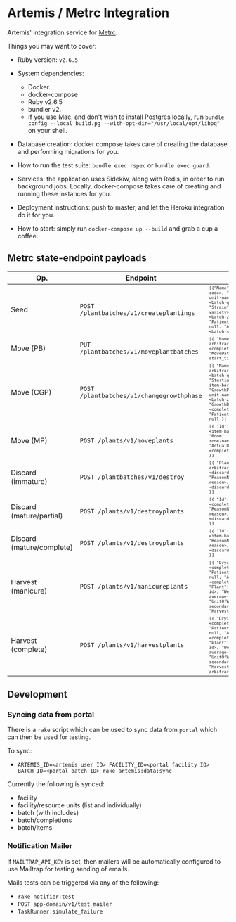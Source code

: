 # Artemis / Metrc Integration

Artemis' integration service for [Metrc](https://api-co.metrc.com/Documentation/).

Things you may want to cover:
* Ruby version: `v2.6.5`

* System dependencies:

  * Docker.
  * docker-compose
  * Ruby v2.6.5
  * bundler v2.
  * If you use Mac, and don't wish to install Postgres locally, run `bundle config --local build.pg --with-opt-dir="/usr/local/opt/libpq"` on your shell.

* Database creation: docker compose takes care of creating the database and performing migrations for you.

* How to run the test suite: `bundle exec rspec` or `bundle exec guard`.

* Services: the application uses Sidekiw, along with Redis, in order to run background jobs. Locally, docker-compose takes care of creating and running these instances for you.

* Deployment instructions: push to master, and let the Heroku integration do it for you.

* How to start: simply run `docker-compose up --build` and grab a cup a coffee.

## Metrc state-endpoint payloads

| Op. | Endpoint | MD | OH | MA | CO | OR | MT |
|-----|----------|----|----|----|----|----|----|
| Seed | `POST /plantbatches/v1/createplantings` | <sub><sup>`[{"Name": <tracking-code>, "Type": <seeding-unit-name>, "Count": <batch-quantity>, "Strain": <batch-crop-variety>, "Room": <batch-zone-name>, "PatientLicenseNumber": null, "ActualDate": <batch-seeded_at> }]`</sup></sub> | <sub><sup>`[{ "Name": <tracking-code>, "Type": <seeding-unit-name>, "Count": <batch-quantity>, "Strain": <batch-crop-variety>, "Room": <batch-zone-name>, "PatientLicenseNumber": null, "ActualDate": <batch-seeded_at> }]`</sup></sub> |<sub><sup> `[{ "Name": <tracking-code>, "Type": <seeding-unit-name>, "Count": <batch-quantity>, "Strain": <batch-crop-variety>, "Room": <batch-zone-name>, "PatientLicenseNumber": null, "ActualDate": <batch-seeded_at> }]`</sup></sub> | <sub><sup>`[{ "Name": <tracking-code>, "Type": <seeding-unit-name>, "Count": <batch-quantity>, "Strain": <batch-crop-variety>, "Room": <batch-zone-name>, "PatientLicenseNumber": null, "ActualDate": <batch-seeded_at> }]`</sup></sub> | <sub><sup>`[{ "Name": <tracking-code>, "Type": <seeding-unit-name>, "Count": <batch-quantity>, "Strain": <batch-crop-variety>, "Room": <batch-zone-name>, "PatientLicenseNumber": null, "ActualDate": <batch-seeded_at> }]`</sup></sub> | <sub><sup>`[{ "Name": <tracking-code>, "Type": <seeding-unit-name>, "Count": <batch-quantity>, "Strain": <batch-crop-variety>, "Room": <batch-zone-name>, "PatientLicenseNumber": null, "ActualDate": <batch-seeded_at> }]`</sup></sub> | <sub><sup>`[{ "Name": <tracking-code>, "Type": <seeding-unit-name>, "Count": <batch-quantity>, "Strain": <batch-crop-variety>, "Room": <batch-zone-name>, "PatientLicenseNumber": null, "ActualDate": <batch-seeded_at> }]`</sup></sub> |
| Move (PB) | `PUT /plantbatches/v1/moveplantbatches` | <sub><sup>`[{ "Name": <batch-arbitrary-id>, "Room": <completion-zone-name>, "MoveDate": <completion-start_time> }]`</sup></sub> | <sub><sup>`[{ "Name": <batch-arbitrary-id>, "Room": <completion-zone-name>, "MoveDate": <completion-start_time> }]`</sup></sub> | <sub><sup>`[{ "Name": <batch-arbitrary-id>, "Room": <completion-zone-name>, "MoveDate": <completion-start_time> }]`</sup></sub> | <sub><sup>`[{ "Name": <batch-arbitrary-id>, "Room": <completion-zone-name>, "MoveDate": <completion-start_time> }]`</sup></sub> | <sub><sup>`[{ "Name": <batch-arbitrary-id>, "Room": <completion-zone-name>, "MoveDate": <completion-start_time> }]`</sup></sub> | <sub><sup>`[{ "Name": <batch-arbitrary-id>, "Room": <completion-zone-name>, "MoveDate": <completion-start_time> }]`</sup></sub> | <sub><sup>`[{ "Name": <batch-arbitrary-id>, "Room": <completion-zone-name>, "MoveDate": <completion-start_time> }]`</sup></sub> |
| Move (CGP) | `POST /plantbatches/v1/changegrowthphase` | <sub><sup>`[{ "Name": <batch-arbitrary-id>, "Count": <batch-quantity>, "StartingTag": <first-item-barcode-id>, "GrowthPhase": <seeding-unit-name>, "NewRoom": <batch-zone-name>, "GrowthDate": <completion-start_time>, "PatientLicenseNumber": null }]`</sup></sub> | <sub><sup>`[{ "Name": <batch-arbitrary-id>, "Count": <batch-quantity>, "StartingTag": <first-item-barcode-id>, "GrowthPhase": <seeding-unit-name>, "NewRoom": <batch-zone-name>, "GrowthDate": <completion-start_time>, "PatientLicenseNumber": null }]`</sup></sub> | <sub><sup>`[{ "Name": <batch-arbitrary-id>, "Count": <batch-quantity>, "StartingTag": <first-item-barcode-id>, "GrowthPhase": <seeding-unit-name>, "NewRoom": <batch-zone-name>, "GrowthDate": <completion-start_time>, "PatientLicenseNumber": null }]`</sup></sub> | <sub><sup>`[{ "Name": <batch-arbitrary-id>, "Count": <batch-quantity>, "StartingTag": <first-item-barcode-id>, "GrowthPhase": <seeding-unit-name>, "NewRoom": <batch-zone-name>, "GrowthDate": <completion-start_time>, "PatientLicenseNumber": null }]`</sup></sub> | <sub><sup>`[{ "Name": <batch-arbitrary-id>, "Count": <batch-quantity>, "StartingTag": <first-item-barcode-id>, "GrowthPhase": <seeding-unit-name>, "NewRoom": <batch-zone-name>, "GrowthDate": <completion-start_time>, "PatientLicenseNumber": null }]`</sup></sub> | <sub><sup>`[{ "Name": <batch-arbitrary-id>, "Count": <batch-quantity>, "StartingTag": <first-item-barcode-id>, "GrowthPhase": <seeding-unit-name>, "NewRoom": <batch-zone-name>, "GrowthDate": <completion-start_time>, "PatientLicenseNumber": null }]`</sup></sub> | <sub><sup>`[{ "Name": <batch-arbitrary-id>, "Count": <batch-quantity>, "StartingTag": <first-item-barcode-id>, "GrowthPhase": <seeding-unit-name>, "NewRoom": <batch-zone-name>, "GrowthDate": <completion-start_time>, "PatientLicenseNumber": null }]`</sup></sub> |
| Move (MP) | `POST /plants/v1/moveplants` | <sub><sup>`[{ "Id": null, "Label": <item-barcode-id>, "Room": <completion-zone-name>, "ActualDate": <completion-start_time> }]`</sup></sub> | <sub><sup>`[{ "Id": null, "Label": <item-barcode-id>, "Room": <completion-zone-name>, "ActualDate": <completion-start_time> }]`</sup></sub> | <sub><sup>`[{ "Id": null, "Label": <item-barcode-id>, "Room": <completion-zone-name>, "ActualDate": <completion-start_time> }]`</sup></sub> | <sub><sup>`[{ "Id": null, "Label": <item-barcode-id>, "Room": <completion-zone-name>, "ActualDate": <completion-start_time> }]`</sup></sub> | <sub><sup>`[{ "Id": null, "Label": <item-barcode-id>, "Room": <completion-zone-name>, "ActualDate": <completion-start_time> }]`</sup></sub> | <sub><sup>`[{ "Id": null, "Label": <item-barcode-id>, "Room": <completion-zone-name>, "ActualDate": <completion-start_time> }]`</sup></sub> | <sub><sup>`[{ "Id": null, "Label": <item-barcode-id>, "Room": <completion-zone-name>, "ActualDate": <completion-start_time> }]`</sup></sub> |
| Discard (immature) | `POST /plantbatches/v1/destroy` | <sub><sup>`[{ "PlantBatch": <batch-arbitrary-id>, "Count": <discard-quantity>, "ReasonNote": <discard-reason>, "ActualDate": <discard-discarded_at> }]`</sup></sub> | <sub><sup>`[{ "PlantBatch": <batch-arbitrary-id>, "Count": <discard-quantity>, "ReasonNote": <discard-reason>, "ActualDate": <discard-discarded_at> }]`</sup></sub> | <sub><sup>`[{ "PlantBatch": <batch-arbitrary-id>, "Count": <discard-quantity>, "ReasonNote": <discard-reason>, "ActualDate": <discard-discarded_at> }]`</sup></sub> | <sub><sup>`[{ "PlantBatch": <batch-arbitrary-id>, "Count": <discard-quantity>, "ReasonNote": <discard-reason>, "ActualDate": <discard-discarded_at> }]`</sup></sub> | <sub><sup>`[{ "PlantBatch": <batch-arbitrary-id>, "Count": <discard-quantity>, "ReasonNote": <discard-reason>, "ActualDate": <discard-discarded_at> }]`</sup></sub> | <sub><sup>`[{ "PlantBatch": <batch-arbitrary-id>, "Count": <discard-quantity>, "ReasonNote": <discard-reason>, "ActualDate": <discard-discarded_at> }]`</sup></sub> | <sub><sup>`[{ "PlantBatch": <batch-arbitrary-id>, "Count": <discard-quantity>, "ReasonNote": <discard-reason>, "ActualDate": <discard-discarded_at> }]`</sup></sub> |
| Discard (mature/partial) | `POST /plants/v1/destroyplants` | <sub><sup>`[{ "Id": null, "Label": <completion-barcode>, "ReasonNote": <discard-reason>, "ActualDate": <discard-discarded_at> }]`</sup></sub> | <sub><sup>`[{ "Id": null, "Label": <completion-barcode>, "ReasonNote": <discard-reason>, "ActualDate": <discard-discarded_at> }]`</sup></sub> | <sub><sup>`[{ "Id": null, "Label": <completion-barcode>, "ReasonNote": <discard-reason>, "ActualDate": <discard-discarded_at> }]`</sup></sub> | <sub><sup>`[{ "Id": null, "Label": <completion-barcode>, "ReasonNote": <discard-reason>, "ActualDate": <discard-discarded_at> }]`</sup></sub> | <sub><sup>`[{ "Id": null, "Label": <completion-barcode>, "ReasonNote": <discard-reason>, "ActualDate": <discard-discarded_at> }]`</sup></sub> | <sub><sup>`[{ "Id": null, "Label": <completion-barcode>, "ReasonNote": <discard-reason>, "ActualDate": <discard-discarded_at> }]`</sup></sub> | <sub><sup>`[{ "Id": null, "Label": <completion-barcode>, "ReasonNote": <discard-reason>, "ActualDate": <discard-discarded_at> }]`</sup></sub> |
| Discard (mature/complete) | `POST /plants/v1/destroyplants` | <sub><sup>`[{ "Id": null, "Label": <item-barcode-id>, "ReasonNote": <discard-reason>, "ActualDate": <discard-discarded_at> }]`</sup></sub> | <sub><sup>`[{ "Id": null, "Label": <item-barcode-id>, "ReasonNote": <discard-reason>, "ActualDate": <discard-discarded_at> }]`</sup></sub> | <sub><sup>`[{ "Id": null, "Label": <item-barcode-id>, "ReasonNote": <discard-reason>, "ActualDate": <discard-discarded_at> }]`</sup></sub> | <sub><sup>`[{ "Id": null, "Label": <item-barcode-id>, "ReasonNote": <discard-reason>, "ActualDate": <discard-discarded_at> }]`</sup></sub> | <sub><sup>`[{ "Id": null, "Label": <item-barcode-id>, "ReasonNote": <discard-reason>, "ActualDate": <discard-discarded_at> }]`</sup></sub> | <sub><sup>`[{ "Id": null, "Label": <item-barcode-id>, "ReasonNote": <discard-reason>, "ActualDate": <discard-discarded_at> }]`</sup></sub> | <sub><sup>`[{ "Id": null, "Label": <item-barcode-id>, "ReasonNote": <discard-reason>, "ActualDate": <discard-discarded_at> }]`</sup></sub> |
| Harvest (manicure) | `POST /plants/v1/manicureplants`  | <sub><sup>`[{ "DryingRoom": <completion-zone_name>, "PatientLicenseNumber": null, "ActualDate": <completion-start_time>, "Plant": <item-barcode-id>, "Weight": <items-average-weight>, "UnitOfWeight": <item-secondary_harvest_unit>, "HarvestName": null }]`</sup></sub> | <sub><sup>`[{ "DryingRoom": <completion-zone_name>, "PatientLicenseNumber": null, "ActualDate": <completion-start_time>, "Plant": <item-barcode-id>, "Weight": <items-average-weight>, "UnitOfWeight": <item-secondary_harvest_unit>, "HarvestName": null }]`</sup></sub> | <sub><sup>`[{ "DryingRoom": <completion-zone_name>, "PatientLicenseNumber": null, "ActualDate": <completion-start_time>, "Plant": <item-barcode-id>, "Weight": <items-average-weight>, "UnitOfWeight": <item-secondary_harvest_unit>, "HarvestName": null }]`</sup></sub> | <sub><sup>`[{ "DryingRoom": <completion-zone_name>, "PatientLicenseNumber": null, "ActualDate": <completion-start_time>, "Plant": <item-barcode-id>, "Weight": <items-average-weight>, "UnitOfWeight": <item-secondary_harvest_unit>, "HarvestName": null }]`</sup></sub> | <sub><sup>`[{ "DryingRoom": <completion-zone_name>, "PatientLicenseNumber": null, "ActualDate": <completion-start_time>, "Plant": <item-barcode-id>, "Weight": <items-average-weight>, "UnitOfWeight": <item-secondary_harvest_unit>, "HarvestName": null }]`</sup></sub> | <sub><sup>`[{ "DryingRoom": <completion-zone_name>, "PatientLicenseNumber": null, "ActualDate": <completion-start_time>, "Plant": <item-barcode-id>, "Weight": <items-average-weight>, "UnitOfWeight": <item-secondary_harvest_unit>, "HarvestName": null }]`</sup></sub> | <sub><sup>`[{ "DryingRoom": <completion-zone_name>, "PatientLicenseNumber": null, "ActualDate": <completion-start_time>, "Plant": <item-barcode-id>, "Weight": <items-average-weight>, "UnitOfWeight": <item-secondary_harvest_unit>, "HarvestName": null }]`</sup></sub> |
| Harvest (complete) | `POST /plants/v1/harvestplants` | <sub><sup>`[{ "DryingRoom": <completion-zone_name>, "PatientLicenseNumber": null, "ActualDate": <completion-start_time>, "Plant": <item-barcode-id>, "Weight": <items-average-weight>, "UnitOfWeight": <item-secondary_harvest_unit>, "HarvestName": <batch-arbitrary-id> }]`</sup></sub> | <sub><sup>`[{ "DryingRoom": <completion-zone_name>, "PatientLicenseNumber": null, "ActualDate": <completion-start_time>, "Plant": <item-barcode-id>, "Weight": <items-average-weight>, "UnitOfWeight": <item-secondary_harvest_unit>, "HarvestName": <batch-arbitrary-id> }]`</sup></sub> | <sub><sup>`[{ "DryingRoom": <completion-zone_name>, "PatientLicenseNumber": null, "ActualDate": <completion-start_time>, "Plant": <item-barcode-id>, "Weight": <items-average-weight>, "UnitOfWeight": <item-secondary_harvest_unit>, "HarvestName": <batch-arbitrary-id> }]`</sup></sub> | <sub><sup>`[{ "DryingRoom": <completion-zone_name>, "PatientLicenseNumber": null, "ActualDate": <completion-start_time>, "Plant": <item-barcode-id>, "Weight": <items-average-weight>, "UnitOfWeight": <item-secondary_harvest_unit>, "HarvestName": <batch-arbitrary-id> }]`</sup></sub> | <sub><sup>`[{ "DryingRoom": <completion-zone_name>, "PatientLicenseNumber": null, "ActualDate": <completion-start_time>, "Plant": <item-barcode-id>, "Weight": <items-average-weight>, "UnitOfWeight": <item-secondary_harvest_unit>, "HarvestName": <batch-arbitrary-id> }]`</sup></sub> | <sub><sup>`[{ "DryingRoom": <completion-zone_name>, "PatientLicenseNumber": null, "ActualDate": <completion-start_time>, "Plant": <item-barcode-id>, "Weight": <items-average-weight>, "UnitOfWeight": <item-secondary_harvest_unit>, "HarvestName": <batch-arbitrary-id> }]`</sup></sub> | <sub><sup>`[{ "DryingRoom": <completion-zone_name>, "PatientLicenseNumber": null, "ActualDate": <completion-start_time>, "Plant": <item-barcode-id>, "Weight": <items-average-weight>, "UnitOfWeight": <item-secondary_harvest_unit>, "HarvestName": <batch-arbitrary-id> }]`</sup></sub> |

## Development

### Syncing data from portal

There is a `rake` script which can be used to sync data from `portal` which can then be used for testing.

To sync:
- `ARTEMIS_ID=<artemis user ID> FACILITY_ID=<portal facility ID> BATCH_ID=<portal batch ID> rake artemis:data:sync`

Currently the following is synced:
- facility
- facility/resource units (list and individually)
- batch (with includes)
- batch/completions
- batch/items

### Notification Mailer

If `MAILTRAP_API_KEY` is set, then mailers will be automatically configured to use Mailtrap for testing sending of emails.

Mails tests can be triggered via any of the following:
- `rake notifier:test`
- `POST app-domain/v1/test_mailer` 
- `TaskRunner.simulate_failure` 
